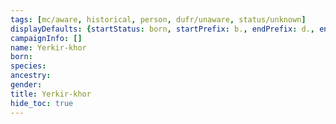 ```yaml
---
tags: [mc/aware, historical, person, dufr/unaware, status/unknown]
displayDefaults: {startStatus: born, startPrefix: b., endPrefix: d., endStatus: died}
campaignInfo: []
name: Yerkir-khor
born:
species:
ancestry:
gender:
title: Yerkir-khor
hide_toc: true
---
```



